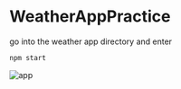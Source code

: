 # WeatherAppPractice
go into the weather app directory and enter
  ```sh
  npm start
  ```


![app](https://github.com/shmg1679/WeatherAppPractice/assets/91004979/70ec9587-81c8-4a96-8628-12c3aa28aaf6)
